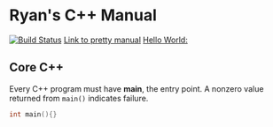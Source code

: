 # Ryan's C++ Manual
[![Build Status](https://travis-ci.org/RyanFleck/Projects.svg?branch=master)](https://travis-ci.org/RyanFleck/Projects)
[Link to pretty manual](https://ryanfleck.github.io/cpp)
[Hello World:](http://www.catb.org/jargon/html/H/hello-world.html)



## Core C++

Every C++ program must have **main**, the entry point. A nonzero value returned from `main()` indicates failure.

```cpp
int main(){}
```
